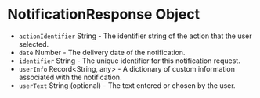 # NotificationResponse Object

* `actionIdentifier` String - The identifier string of the action that the user selected.
* `date` Number - The delivery date of the notification.
* `identifier` String - The unique identifier for this notification request.
* `userInfo` Record<String, any> - A dictionary of custom information associated with the notification.
* `userText` String (optional) - The text entered or chosen by the user.
